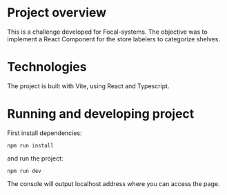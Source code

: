 # Project overview

This is a challenge developed for Focal-systems. The objective was to implement a React Component for the store labelers to categorize shelves.

# Technologies
The project is built with Vite, using React and Typescript. 

# Running and developing project

First install dependencies:

`npm run install`

and run the project:

`npm run dev`

The console will output localhost address where you can access the page.